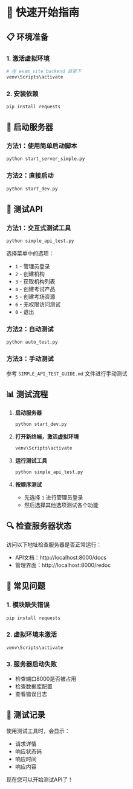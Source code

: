 # 🚀 快速开始指南

## 📋 环境准备

### 1. 激活虚拟环境
```bash
# 在 exam_site_backend 目录下
venv\Scripts\activate
```

### 2. 安装依赖
```bash
pip install requests
```

## 🚀 启动服务器

### 方法1：使用简单启动脚本
```bash
python start_server_simple.py
```

### 方法2：直接启动
```bash
python start_dev.py
```

## 🧪 测试API

### 方法1：交互式测试工具
```bash
python simple_api_test.py
```

选择菜单中的选项：
- `1` - 管理员登录
- `2` - 创建机构
- `3` - 获取机构列表
- `4` - 创建考试产品
- `5` - 创建考场资源
- `6` - 无权限访问测试
- `0` - 退出

### 方法2：自动测试
```bash
python auto_test.py
```

### 方法3：手动测试
参考 `SIMPLE_API_TEST_GUIDE.md` 文件进行手动测试

## 📊 测试流程

1. **启动服务器**
   ```bash
   python start_dev.py
   ```

2. **打开新终端，激活虚拟环境**
   ```bash
   venv\Scripts\activate
   ```

3. **运行测试工具**
   ```bash
   python simple_api_test.py
   ```

4. **按顺序测试**
   - 先选择 `1` 进行管理员登录
   - 然后选择其他选项测试各个功能

## 🔍 检查服务器状态

访问以下地址检查服务器是否正常运行：
- API文档：http://localhost:8000/docs
- 管理界面：http://localhost:8000/redoc

## 🚨 常见问题

### 1. 模块缺失错误
```bash
pip install requests
```

### 2. 虚拟环境未激活
```bash
venv\Scripts\activate
```

### 3. 服务器启动失败
- 检查端口8000是否被占用
- 检查数据库配置
- 查看错误日志

## 📝 测试记录

使用测试工具时，会显示：
- 请求详情
- 响应状态码
- 响应时间
- 响应内容

现在您可以开始测试API了！ 